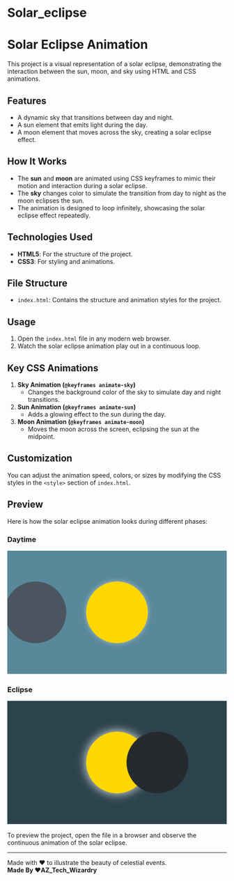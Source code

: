 # Solar_eclipse
# Solar Eclipse Animation

This project is a visual representation of a solar eclipse, demonstrating the interaction between the sun, moon, and sky using HTML and CSS animations.

## Features
- A dynamic sky that transitions between day and night.
- A sun element that emits light during the day.
- A moon element that moves across the sky, creating a solar eclipse effect.

## How It Works
- The **sun** and **moon** are animated using CSS keyframes to mimic their motion and interaction during a solar eclipse.
- The **sky** changes color to simulate the transition from day to night as the moon eclipses the sun.
- The animation is designed to loop infinitely, showcasing the solar eclipse effect repeatedly.

## Technologies Used
- **HTML5**: For the structure of the project.
- **CSS3**: For styling and animations.

## File Structure
- `index.html`: Contains the structure and animation styles for the project.

## Usage
1. Open the `index.html` file in any modern web browser.
2. Watch the solar eclipse animation play out in a continuous loop.

## Key CSS Animations
1. **Sky Animation (`@keyframes animate-sky`)**
   - Changes the background color of the sky to simulate day and night transitions.
2. **Sun Animation (`@keyframes animate-sun`)**
   - Adds a glowing effect to the sun during the day.
3. **Moon Animation (`@keyframes animate-moon`)**
   - Moves the moon across the screen, eclipsing the sun at the midpoint.

## Customization
You can adjust the animation speed, colors, or sizes by modifying the CSS styles in the `<style>` section of `index.html`.

## Preview
Here is how the solar eclipse animation looks during different phases:

### Daytime
![Daytime Phase](<./images/Screenshot from 2025-01-22 22-43-23.png>)

### Eclipse
![Eclipse Phase](<./images/Screenshot from 2025-01-22 22-43-32.png>)

To preview the project, open the file in a browser and observe the continuous animation of the solar eclipse.

---

Made with ❤️ to illustrate the beauty of celestial events.  
**Made By ❤️AZ_Tech_Wizardry**
